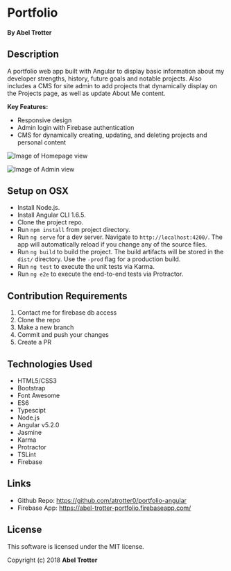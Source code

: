 # Portfolio

#### By Abel Trotter

## Description

A portfolio web app built with Angular to display basic information about my developer strengths, history, future goals and notable projects. Also includes a CMS for site admin to add projects that dynamically display on the Projects page, as well as update About Me content.

**Key Features:**
* Responsive design
* Admin login with Firebase authentication
* CMS for dynamically creating, updating, and deleting projects and personal content   

![Image of Homepage view](https://s3.amazonaws.com/github-repo-images/portfolio/portfolio-home.png)   

![Image of Admin view](https://s3.amazonaws.com/github-repo-images/portfolio/portfolio-admin-view-3.png)   

## Setup on OSX

* Install Node.js.
* Install Angular CLI 1.6.5.
* Clone the project repo.
* Run `npm install` from project directory.
* Run `ng serve` for a dev server. Navigate to `http://localhost:4200/`. The app will automatically reload if you change any of the source files.
* Run `ng build` to build the project. The build artifacts will be stored in the `dist/` directory. Use the `-prod` flag for a production build.
* Run `ng test` to execute the unit tests via Karma.
* Run `ng e2e` to execute the end-to-end tests via Protractor.

## Contribution Requirements

1. Contact me for firebase db access
1. Clone the repo
1. Make a new branch
1. Commit and push your changes
1. Create a PR

## Technologies Used

* HTML5/CSS3
* Bootstrap
* Font Awesome
* ES6
* Typescipt
* Node.js
* Angular v5.2.0
* Jasmine
* Karma
* Protractor
* TSLint
* Firebase

## Links

* Github Repo: https://github.com/atrotter0/portfolio-angular
* Firebase App: https://abel-trotter-portfolio.firebaseapp.com/

## License

This software is licensed under the MIT license.

Copyright (c) 2018 **Abel Trotter**